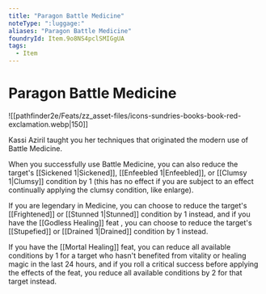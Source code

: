 ```yaml
---
title: "Paragon Battle Medicine"
noteType: ":luggage:"
aliases: "Paragon Battle Medicine"
foundryId: Item.9o8NS4pclSMIGgUA
tags:
  - Item
---
```


# Paragon Battle Medicine
![[pathfinder2e/Feats/zz_asset-files/icons-sundries-books-book-red-exclamation.webp|150]]

Kassi Aziril taught you her techniques that originated the modern use of Battle Medicine.

When you successfully use Battle Medicine, you can also reduce the target's [[Sickened 1|Sickened]], [[Enfeebled 1|Enfeebled]], or [[Clumsy 1|Clumsy]] condition by 1 (this has no effect if you are subject to an effect continually applying the clumsy condition, like enlarge).

If you are legendary in Medicine, you can choose to reduce the target's [[Frightened]] or [[Stunned 1|Stunned]] condition by 1 instead, and if you have the [[Godless Healing]] feat , you can choose to reduce the target's [[Stupefied]] or [[Drained 1|Drained]] condition by 1 instead.

If you have the [[Mortal Healing]] feat, you can reduce all available conditions by 1 for a target who hasn't benefited from vitality or healing magic in the last 24 hours, and if you roll a critical success before applying the effects of the feat, you reduce all available conditions by 2 for that target instead.
